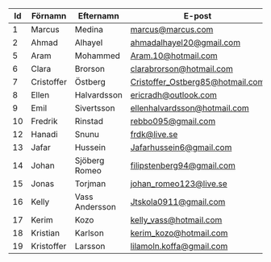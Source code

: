 | Id  | Förnamn    | Efternamn      | E-post                           | Användarnamn | Gafe-epostadress                                            |
| --- | ---------- | -------------- | -------------------------------- | ------------ | ----------------------------------------------------------- |
| 1   | Marcus     | Medina         | marcus@marcus.com                | marmed02     | [marmed02@gafe.molndal.se](mailto:marmed02@gafe.molndal.se) |
| 2   | Ahmad      | Alhayel        | ahmadalhayel20@gmail.com         | 02ahmalh     | [02ahmalh@gafe.molndal.se](mailto:02ahmalh@gafe.molndal.se) |
| 5   | Aram       | Mohammed       | Aram.10@hotmail.com              | 88aramoh     | [88aramoh@gafe.molndal.se](mailto:88aramoh@gafe.molndal.se) |
| 6   | Clara      | Brorson        | clarabrorson@hotmail.com         | 88clabro     | [88clabro@gafe.molndal.se](mailto:88clabro@gafe.molndal.se) |
| 7   | Cristoffer | Östberg        | Cristoffer_Ostberg85@hotmail.com | 85criost     | [85criost@gafe.molndal.se](mailto:85criost@gafe.molndal.se) |
| 8   | Ellen      | Halvardsson    | ericradh@outlook.com             | 96ellhal     | [96ellhal@gafe.molndal.se](mailto:96ellhal@gafe.molndal.se) |
| 9   | Emil       | Sivertsson     | ellenhalvardsson@hotmail.com     | 84emisiv     | [84emisiv@gafe.molndal.se](mailto:84emisiv@gafe.molndal.se) |
| 10  | Fredrik    | Rinstad        | rebbo095@gmail.com               | 91frerin     | [91frerin@gafe.molndal.se](mailto:91frerin@gafe.molndal.se) |
| 12  | Hanadi     | Snunu          | frdk@live.se                     | 94hansnu     | [94hansnu@gafe.molndal.se](mailto:94hansnu@gafe.molndal.se) |
| 13  | Jafar      | Hussein        | Jafarhussein6@gmail.com          | 00jafhus     | [00jafhus@gafe.molndal.se](mailto:00jafhus@gafe.molndal.se) |
| 14  | Johan      | Sjöberg Romeo  | filipstenberg94@gmail.com        | 92johrom     | [92johrom@gafe.molndal.se](mailto:92johrom@gafe.molndal.se) |
| 15  | Jonas      | Torjman        | johan_romeo123@live.se           | 02jontor     | [02jontor@gafe.molndal.se](mailto:02jontor@gafe.molndal.se) |
| 16  | Kelly      | Vass Andersson | Jtskola0911@gmail.com            | 99kelvas     | [99kelvas@gafe.molndal.se](mailto:99kelvas@gafe.molndal.se) |
| 17  | Kerim      | Kozo           | kelly_vass@hotmail.com           | 95kerkoz     | [95kerkoz@gafe.molndal.se](mailto:95kerkoz@gafe.molndal.se) |
| 18  | Kristian   | Karlson        | kerim_kozo@hotmail.com           | 87krilar     | [87krilar@gafe.molndal.se](mailto:87krilar@gafe.molndal.se) |
| 19  | Kristoffer | Larsson        | lilamoln.koffa@gmail.com         | 83krikar     | [83krikar@gafe.molndal.se](mailto:83krikar@gafe.molndal.se) |
